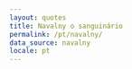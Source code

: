 ```yaml
---
layout: quotes
title: Navalny o sanguinário
permalink: /pt/navalny/
data_source: navalny
locale: pt
---
```


